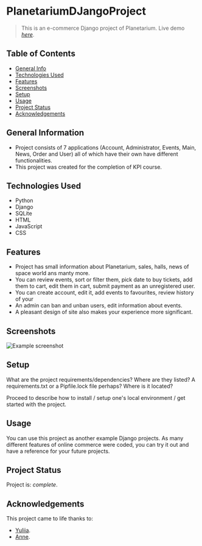 # PlanetariumDJangoProject
> This is an e-commerce Django project of Planetarium.
> Live demo [_here_](https://www.example.com).

## Table of Contents
* [General Info](#general-information)
* [Technologies Used](#technologies-used)
* [Features](#features)
* [Screenshots](#screenshots)
* [Setup](#setup)
* [Usage](#usage)
* [Project Status](#project-status)
* [Acknowledgements](#acknowledgements)


## General Information
- Project consists of 7 applications (Account, Administrator, Events, Main, News, Order and User) all of which have their own have different functionalities.
- This project was created for the completion of KPI course.


## Technologies Used
- Python
- Django
- SQLite
- HTML
- JavaScript
- CSS


## Features
- Project has small information about Planetarium, sales, halls, news of space world ans manty more.
- You can review events, sort or filter them, pick date to buy tickets, add them to cart, edit them in cart, submit payment as an unregistered user.
- You can create account, edit it, add events to favourites, review history of your
- An admin can ban and unban users, edit information about events.
- A pleasant design of site also makes your experience more significant.


## Screenshots
![Example screenshot](./img/screenshot.png)


## Setup
What are the project requirements/dependencies? Where are they listed? A requirements.txt or a Pipfile.lock file perhaps? Where is it located?

Proceed to describe how to install / setup one's local environment / get started with the project.


## Usage
You can use this project as another example Django projects. As many different features of online commerce were coded, you can try it out and have a reference for your future projects.


## Project Status
Project is:  _complete_.


## Acknowledgements
This project came to life thanks to:
- [Yuliia](https://github.com/JuliManhupli).
- [Anne](https://github.com/akaugustkropyva).
